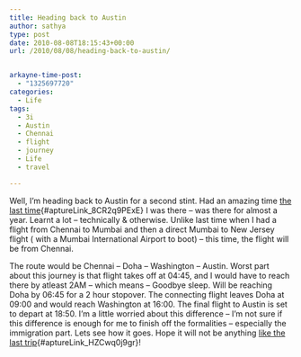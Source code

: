 ```yaml
---
title: Heading back to Austin
author: sathya
type: post
date: 2010-08-08T18:15:43+00:00
url: /2010/08/08/heading-back-to-austin/


arkayne-time-post:
  - "1325697720"
categories:
  - Life
tags:
  - 3i
  - Austin
  - Chennai
  - flight
  - journey
  - Life
  - travel

---
```

Well, I&#8217;m heading back to Austin for a second stint. Had an amazing time [the last time][1]{#aptureLink_8CR2q9PExE} I was there &#8211; was there for almost a year. Learnt a lot &#8211; technically & otherwise. Unlike last time when I had a flight from Chennai to Mumbai and then a direct Mumbai to New Jersey flight ( with a Mumbai International Airport to boot) &#8211; this time, the flight will be from Chennai.

The route would be Chennai &#8211; Doha &#8211; Washington &#8211; Austin. Worst part about this journey is that flight takes off at 04:45, and I would have to reach there by atleast 2AM &#8211; which means &#8211; Goodbye sleep. Will be reaching Doha by 06:45 for a 2 hour stopover. The connecting flight leaves Doha at 09:00 and would reach Washington at 16:00. The final flight to Austin is set to depart at 18:50. I&#8217;m a little worried about this difference &#8211; I&#8217;m not sure if this difference is enough for me to finish off the formalities &#8211; especially the immigration part. Lets see how it goes. Hope it will not be anything [like the last trip][2]{#aptureLink_HZCwq0j9gr}!

 [1]: https://sathyabh.at/tag/austin/
 [2]: https://sathyabh.at/2008/11/22/experience-of-a-lifetime-the-mumbai-austin-flight/
